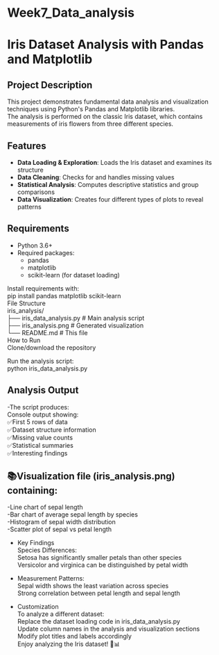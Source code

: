# Week7_Data_analysis
# Iris Dataset Analysis with Pandas and Matplotlib

## Project Description
This project demonstrates fundamental data analysis and visualization techniques using Python's Pandas and Matplotlib libraries.  
The analysis is performed on the classic Iris dataset, which contains measurements of iris flowers from three different species.  

## Features
- **Data Loading & Exploration**: Loads the Iris dataset and examines its structure  
- **Data Cleaning**: Checks for and handles missing values  
- **Statistical Analysis**: Computes descriptive statistics and group comparisons  
- **Data Visualization**: Creates four different types of plots to reveal patterns  

## Requirements  
- Python 3.6+  
- Required packages:  
  - pandas  
  - matplotlib  
  - scikit-learn (for dataset loading)  

Install requirements with:  
pip install pandas matplotlib scikit-learn  
File Structure  
iris_analysis/  
├── iris_data_analysis.py  # Main analysis script  
├── iris_analysis.png      # Generated visualization  
└── README.md              # This file  
How to Run  
Clone/download the repository  

Run the analysis script:  
python iris_data_analysis.py  
## Analysis Output  
-The script produces:  
Console output showing:  
✅First 5 rows of data  
✅Dataset structure information  
✅Missing value counts  
✅Statistical summaries  
✅Interesting findings  

## 📚Visualization file (iris_analysis.png) containing:  
-Line chart of sepal length  
-Bar chart of average sepal length by species  
-Histogram of sepal width distribution  
-Scatter plot of sepal vs petal length  

* Key Findings  
Species Differences:  
Setosa has significantly smaller petals than other species  
Versicolor and virginica can be distinguished by petal width  

* Measurement Patterns:  
Sepal width shows the least variation across species  
Strong correlation between petal length and sepal length  

* Customization  
To analyze a different dataset:  
Replace the dataset loading code in iris_data_analysis.py  
Update column names in the analysis and visualization sections  
Modify plot titles and labels accordingly  
Enjoy analyzing the Iris dataset! 🌸📊  
